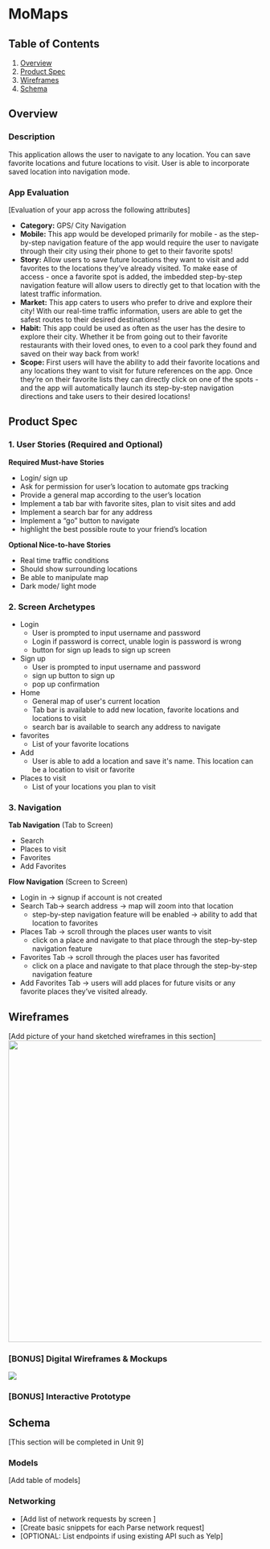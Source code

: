 # MoMaps

## Table of Contents
1. [Overview](#Overview)
1. [Product Spec](#Product-Spec)
1. [Wireframes](#Wireframes)
2. [Schema](#Schema)

## Overview
### Description
This application allows the user to navigate to any location. You can save favorite locations and future locations to visit. User is able to incorporate saved location into navigation mode.

### App Evaluation
[Evaluation of your app across the following attributes]
- **Category:** GPS/ City Navigation
- **Mobile:** This app would be developed primarily for mobile - as the step-by-step navigation feature of the app would require the user to navigate through their city using their phone to get to their favorite spots!
- **Story:** Allow users to save future locations they want to visit and add favorites to the locations they’ve already visited. To make ease of access - once a favorite spot is added, the imbedded step-by-step navigation feature will allow users to directly get to that location with the latest traffic information.
- **Market:** This app caters to users who prefer to drive and explore their city! With our real-time traffic information, users are able to get the safest routes to their desired destinations!
- **Habit:** This app could be used as often as the user has the desire to explore their city. Whether it be from going out to their favorite restaurants with their loved ones, to even to a cool park they found and saved on their way back from work!
- **Scope:** First users will have the ability to add their favorite locations and any locations they want to visit for future references on the app. Once they’re on their favorite lists they can directly click on one of the spots - and the app will automatically launch its step-by-step navigation directions and take users to their desired locations!

## Product Spec

### 1. User Stories (Required and Optional)

**Required Must-have Stories**

* Login/ sign up
* Ask for permission for user’s location to automate gps tracking
* Provide a general map according to the user’s location 
* Implement a tab bar with favorite sites, plan to visit sites and add
* Implement a search bar for any address 
* Implement a “go” button to navigate
* highlight the best possible route to your friend’s location

**Optional Nice-to-have Stories**

* Real time traffic conditions
* Should show surrounding locations 
* Be able to manipulate map
* Dark mode/ light mode 


### 2. Screen Archetypes

* Login
   * User is prompted to input username and password
   * Login if password is correct, unable login is password is wrong
   * button for sign up leads to sign up screen 
* Sign up
   * User is prompted to input username and password
   * sign up button to sign up 
   * pop up confirmation
* Home
   * General map of user's current location 
   * Tab bar is available to add new location, favorite locations and locations to visit 
   * search bar is available to search any address to navigate
* favorites
   * List of your favorite locations 
* Add
   * User is able to add a location and save it's name. This location can be a location to visit or favorite
* Places to visit 
   * List of your locations you plan to visit 
### 3. Navigation

**Tab Navigation** (Tab to Screen)

* Search
* Places to visit
* Favorites
* Add Favorites

**Flow Navigation** (Screen to Screen)

* Login in -> signup if account is not created
* Search Tab-> search address -> map will zoom into that location 
   * step-by-step navigation feature will be enabled -> ability to add that location to favorites
* Places Tab -> scroll through the places user wants to visit 
   * click on a place and navigate to that place through the step-by-step navigation feature
* Favorites Tab -> scroll through the places user has favorited 
   * click on a place and navigate to that place through the step-by-step navigation feature
* Add Favorites Tab -> users will add places for future visits or any favorite places they’ve visited already.


## Wireframes
[Add picture of your hand sketched wireframes in this section]
<img src="YOUR_WIREFRAME_IMAGE_URL" width=600>

### [BONUS] Digital Wireframes & Mockups
![](https://i.imgur.com/6GhVKOF.jpg)
### [BONUS] Interactive Prototype

## Schema 
[This section will be completed in Unit 9]
### Models
[Add table of models]
### Networking
- [Add list of network requests by screen ]
- [Create basic snippets for each Parse network request]
- [OPTIONAL: List endpoints if using existing API such as Yelp]
